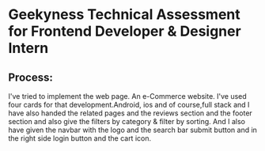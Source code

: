 # Geekyness Technical Assessment for Frontend Developer & Designer Intern

## Process: 

I've tried to implement the web page. An e-Commerce website. I've used four cards for that development.Android, ios and of course,full stack and I have also handed the related pages and the reviews section and the footer section and also give the filters by category & filter by sorting. And I also have given the navbar with the logo and the search bar submit button and in the right side login button and the cart icon.